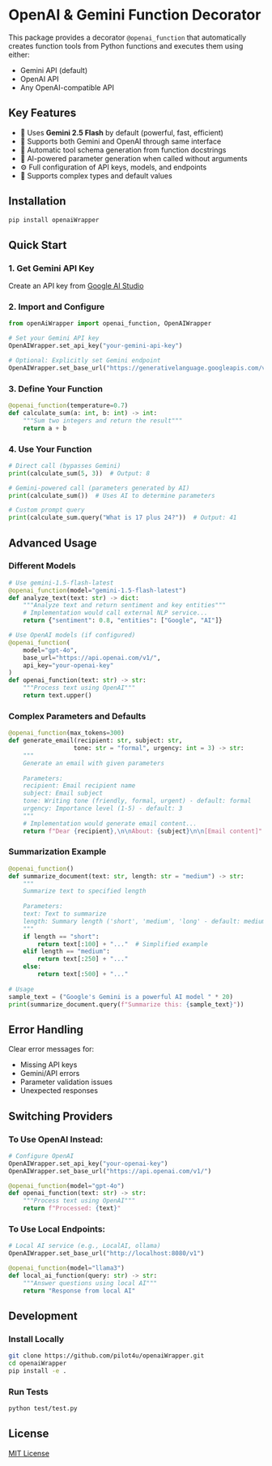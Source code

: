 # OpenAI & Gemini Function Decorator

This package provides a decorator `@openai_function` that automatically creates function tools from Python functions and executes them using either:
- Gemini API (default)
- OpenAI API
- Any OpenAI-compatible API

## Key Features
- 🚀 Uses **Gemini 2.5 Flash** by default (powerful, fast, efficient)
- 🤖 Supports both Gemini and OpenAI through same interface
- 🔄 Automatic tool schema generation from function docstrings
- 🧠 AI-powered parameter generation when called without arguments
- ⚙️ Full configuration of API keys, models, and endpoints
- 📄 Supports complex types and default values

## Installation

```bash
pip install openaiWrapper
```

## Quick Start

### 1. Get Gemini API Key
Create an API key from [Google AI Studio](https://aistudio.google.com/)

### 2. Import and Configure
```python
from openAiWrapper import openai_function, OpenAIWrapper

# Set your Gemini API key
OpenAIWrapper.set_api_key("your-gemini-api-key")

# Optional: Explicitly set Gemini endpoint
OpenAIWrapper.set_base_url("https://generativelanguage.googleapis.com/v1beta/openai/")
```

### 3. Define Your Function
```python
@openai_function(temperature=0.7)
def calculate_sum(a: int, b: int) -> int:
    """Sum two integers and return the result"""
    return a + b
```

### 4. Use Your Function
```python
# Direct call (bypasses Gemini)
print(calculate_sum(5, 3))  # Output: 8

# Gemini-powered call (parameters generated by AI)
print(calculate_sum())  # Uses AI to determine parameters

# Custom prompt query
print(calculate_sum.query("What is 17 plus 24?"))  # Output: 41
```

## Advanced Usage

### Different Models
```python
# Use gemini-1.5-flash-latest
@openai_function(model="gemini-1.5-flash-latest")
def analyze_text(text: str) -> dict:
    """Analyze text and return sentiment and key entities"""
    # Implementation would call external NLP service...
    return {"sentiment": 0.8, "entities": ["Google", "AI"]}

# Use OpenAI models (if configured)
@openai_function(
    model="gpt-4o", 
    base_url="https://api.openai.com/v1/",
    api_key="your-openai-key"
)
def openai_function(text: str) -> str:
    """Process text using OpenAI"""
    return text.upper()
```

### Complex Parameters and Defaults
```python
@openai_function(max_tokens=300)
def generate_email(recipient: str, subject: str, 
                  tone: str = "formal", urgency: int = 3) -> str:
    """
    Generate an email with given parameters
    
    Parameters:
    recipient: Email recipient name
    subject: Email subject
    tone: Writing tone (friendly, formal, urgent) - default: formal
    urgency: Importance level (1-5) - default: 3
    """
    # Implementation would generate email content...
    return f"Dear {recipient},\n\nAbout: {subject}\n\n[Email content]"
```

### Summarization Example
```python
@openai_function()
def summarize_document(text: str, length: str = "medium") -> str:
    """
    Summarize text to specified length
    
    Parameters:
    text: Text to summarize
    length: Summary length ('short', 'medium', 'long' - default: medium)
    """
    if length == "short":
        return text[:100] + "..."  # Simplified example
    elif length == "medium":
        return text[:250] + "..."
    else:
        return text[:500] + "..."
    
# Usage
sample_text = ("Google's Gemini is a powerful AI model " * 20)
print(summarize_document.query(f"Summarize this: {sample_text}"))
```

## Error Handling
Clear error messages for:
- Missing API keys
- Gemini/API errors
- Parameter validation issues
- Unexpected responses

## Switching Providers

### To Use OpenAI Instead:
```python
# Configure OpenAI
OpenAIWrapper.set_api_key("your-openai-key")
OpenAIWrapper.set_base_url("https://api.openai.com/v1/")

@openai_function(model="gpt-4o")
def openai_function(text: str) -> str:
    """Process text using OpenAI"""
    return f"Processed: {text}"
```

### To Use Local Endpoints:
```python
# Local AI service (e.g., LocalAI, ollama)
OpenAIWrapper.set_base_url("http://localhost:8080/v1")

@openai_function(model="llama3")
def local_ai_function(query: str) -> str:
    """Answer questions using local AI"""
    return "Response from local AI"
```

## Development

### Install Locally
```bash
git clone https://github.com/pilot4u/openaiWrapper.git
cd openaiWrapper
pip install -e .
```

### Run Tests
```bash
python test/test.py
```

## License
[MIT License](https://commonsclause.com/)

